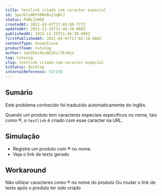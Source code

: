 ```yaml
---
title: textlink criado com caracter especial
id: 3peJGluNHYX8NV8xI3qBCJ
status: PUBLISHED
createdAt: 2022-03-07T17:03:09.777Z
updatedAt: 2022-11-25T21:46:39.009Z
publishedAt: 2022-11-25T21:46:39.009Z
firstPublishedAt: 2022-03-07T17:03:10.484Z
contentType: knownIssue
productTeam: Catalog
author: 2mXZkbi0oi061KicTExNjo
tag: Catalog
slug: textlink-criado-com-caracter-especial
kiStatus: Backlog
internalReference: 537159
---
```


## Sumário

<div class="alert alert-info">
  <p>Este problema conhecido foi traduzido automaticamente do inglês.</p>
</div>


Quando um produto tem caracteres especiais específicos no nome, tais como ®, o `textlink` é criado com esse caracter na URL.



## Simulação



- Registre um produto com ® no nome.
- Veja o link de texto gerado



## Workaround


Não utilizar caracteres como ® no nome do produto
Ou mudar o link de texto após o produto ter sido criado

